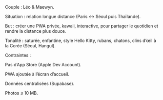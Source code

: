 Couple : Léo & Maewyn.

Situation : relation longue distance (Paris ↔ Séoul puis Thaïlande).

But : créer une PWA privée, kawaii, interactive, pour partager le quotidien et rendre la distance plus douce.

Tonalité : saturée, enfantine, style Hello Kitty, rubans, chatons, clins d’œil à la Corée (Séoul, Hangul).

Contraintes :

Pas d’App Store (Apple Dev Account).

PWA ajoutée à l’écran d’accueil.

Données centralisées (Supabase).

Photos ≤ 10 MB.